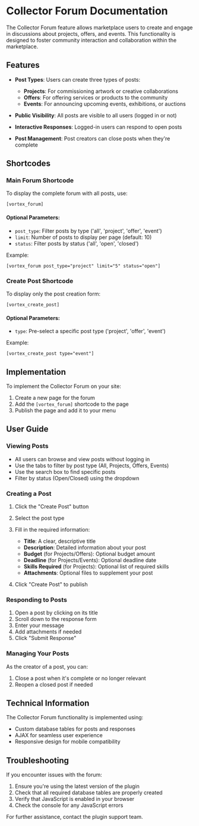 # Collector Forum Documentation

The Collector Forum feature allows marketplace users to create and engage in discussions about projects, offers, and events. This functionality is designed to foster community interaction and collaboration within the marketplace.

## Features

- **Post Types**: Users can create three types of posts:
  - **Projects**: For commissioning artwork or creative collaborations
  - **Offers**: For offering services or products to the community
  - **Events**: For announcing upcoming events, exhibitions, or auctions

- **Public Visibility**: All posts are visible to all users (logged in or not)
- **Interactive Responses**: Logged-in users can respond to open posts
- **Post Management**: Post creators can close posts when they're complete

## Shortcodes

### Main Forum Shortcode

To display the complete forum with all posts, use:

```
[vortex_forum]
```

#### Optional Parameters:

- `post_type`: Filter posts by type ('all', 'project', 'offer', 'event')
- `limit`: Number of posts to display per page (default: 10)
- `status`: Filter posts by status ('all', 'open', 'closed')

Example:
```
[vortex_forum post_type="project" limit="5" status="open"]
```

### Create Post Shortcode

To display only the post creation form:

```
[vortex_create_post]
```

#### Optional Parameters:

- `type`: Pre-select a specific post type ('project', 'offer', 'event')

Example:
```
[vortex_create_post type="event"]
```

## Implementation

To implement the Collector Forum on your site:

1. Create a new page for the forum
2. Add the `[vortex_forum]` shortcode to the page
3. Publish the page and add it to your menu

## User Guide

### Viewing Posts

- All users can browse and view posts without logging in
- Use the tabs to filter by post type (All, Projects, Offers, Events)
- Use the search box to find specific posts
- Filter by status (Open/Closed) using the dropdown

### Creating a Post

1. Click the "Create Post" button
2. Select the post type
3. Fill in the required information:
   - **Title**: A clear, descriptive title
   - **Description**: Detailed information about your post
   - **Budget** (for Projects/Offers): Optional budget amount
   - **Deadline** (for Projects/Events): Optional deadline date
   - **Skills Required** (for Projects): Optional list of required skills
   - **Attachments**: Optional files to supplement your post

4. Click "Create Post" to publish

### Responding to Posts

1. Open a post by clicking on its title
2. Scroll down to the response form
3. Enter your message
4. Add attachments if needed
5. Click "Submit Response"

### Managing Your Posts

As the creator of a post, you can:

1. Close a post when it's complete or no longer relevant
2. Reopen a closed post if needed

## Technical Information

The Collector Forum functionality is implemented using:

- Custom database tables for posts and responses
- AJAX for seamless user experience
- Responsive design for mobile compatibility

## Troubleshooting

If you encounter issues with the forum:

1. Ensure you're using the latest version of the plugin
2. Check that all required database tables are properly created
3. Verify that JavaScript is enabled in your browser
4. Check the console for any JavaScript errors

For further assistance, contact the plugin support team. 